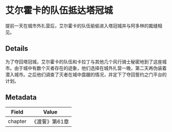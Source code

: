 # 艾尔霍卡的队伍抵达塔冠城
提前一天在城市外扎营后，艾尔霍卡的队伍偷偷进入塔冠城并与阿多林的裁缝相见。
## Details
为了夺回塔冠城，艾尔霍卡的队伍和卡拉丁与其他几个风行骑士秘密地到了这座城市。由于城中有数个灭者存在的迹象，他们选择在城外扎营一晚，第二天再伪装着潜入城市。之后他们调查了灭者在城中盘踞的情况，并定下了夺回誓约之门平台的计划。
## Metadata
| Field | Value |
| ----- | ----- |
| chapter | 《渡誓》第61章 |
